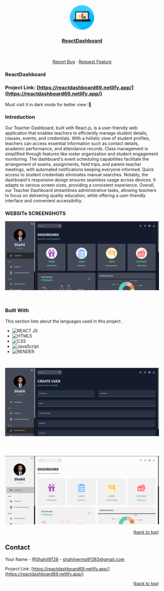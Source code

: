 <!-- Improved compatibility of back to top link: See: https://github.com/Shahil9728/ReactDashboard/ -->
<a name="readme-top"></a>

<!-- PROJECT LOGO -->
<br />
<div align="center">
  <a href="https://github.com/Shahil9728/ReactDashboard">
    <img src="public/logo.png" alt="Logo" width="80" height="80">
  </a>

  <h3 align="center"><a href="https://reactdashboard69.netlify.app/" target="_self">ReactDashboard</a></h3>
  <p align="center">
    <br />
    <br />
    <a href="https://github.com/Shahil9728/ReactDashboard/issues">Report Bug</a>
    ·
    <a href="https://github.com/Shahil9728/ReactDashboard/issues">Request Feature</a>
  </p>
</div>

### ReactDashboard

### Project Link: [https://reactdashboard69.netlify.app/](https://reactdashboard69.netlify.app/)
Must visit it in dark mode for better view !🥰 

### Introduction

Our Teacher Dashboard, built with React.js, is a user-friendly web application that enables teachers to efficiently manage student details, classes, events, and credentials. With a holistic view of student profiles, teachers can access essential information such as contact details, academic performance, and attendance records. Class management is simplified through features like roster organization and student engagement monitoring. The dashboard's event scheduling capabilities facilitate the arrangement of exams, assignments, field trips, and parent-teacher meetings, with automated notifications keeping everyone informed. Quick access to student credentials eliminates manual searches. Notably, the dashboard's responsive design ensures seamless usage across devices. It adapts to various screen sizes, providing a consistent experience. Overall, our Teacher Dashboard streamlines administrative tasks, allowing teachers to focus on delivering quality education, while offering a user-friendly interface and convenient accessibility.

<!-- IMAGES -->
### WEBSITe SCREENSHOTS

![Alt image](ss1.png)


<br/>

### Built With

This section lists about the languages used in this project .

* ![REACT JS](https://img.shields.io/badge/React-20232A?style=for-the-badge&logo=react&logoColor=61DAFB)
* ![HTML5](https://img.shields.io/badge/html5-%23E34F26.svg?style=for-the-badge&logo=html5&logoColor=white)
* ![CSS](https://img.shields.io/badge/css-%2338B2AC.svg?style=for-the-badge&logo=tailwind-css&logoColor=white)
* ![JavaScript](https://img.shields.io/badge/javascript-%23323330.svg?style=for-the-badge&logo=javascript&logoColor=%23F7DF1E)
* ![RENDER](https://img.shields.io/badge/Render-46E3B7?style=for-the-badge&logo=render&logoColor=white)


<br>

![Alt image](ss2.png)

<br>
<br>

![Alt image](ss3.png)

<p align="right">(<a href="#readme-top">back to top</a>)</p>

<!-- CONTACT -->
## Contact

Your Name - [@Shahil9728](https://twitter.com/Shahil9728) - shahilverma91383@gmail.com

Project Link: [https://reactdashboard69.netlify.app/](https://reactdashboard69.netlify.app/)

<p align="right">(<a href="#readme-top">back to top</a>)</p>




